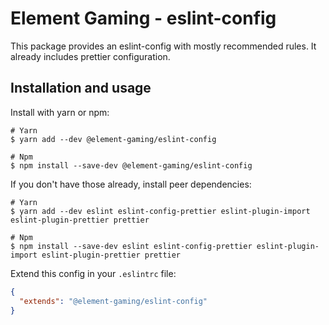 # Element Gaming - eslint-config

This package provides an eslint-config with mostly recommended rules. It already includes prettier configuration.

## Installation and usage

Install with yarn or npm:

```shell
# Yarn
$ yarn add --dev @element-gaming/eslint-config

# Npm
$ npm install --save-dev @element-gaming/eslint-config
```

If you don't have those already, install peer dependencies:

```shell
# Yarn
$ yarn add --dev eslint eslint-config-prettier eslint-plugin-import eslint-plugin-prettier prettier

# Npm
$ npm install --save-dev eslint eslint-config-prettier eslint-plugin-import eslint-plugin-prettier prettier
```

Extend this config in your `.eslintrc` file:

```json
{
  "extends": "@element-gaming/eslint-config"
}
```
